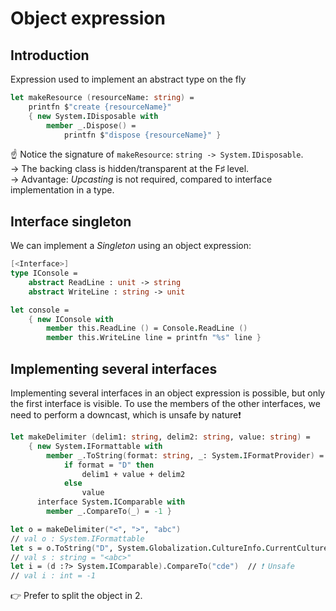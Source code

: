 # Object expression

## Introduction

Expression used to implement an abstract type on the fly

```fsharp
let makeResource (resourceName: string) =
    printfn $"create {resourceName}"
    { new System.IDisposable with
        member _.Dispose() =
            printfn $"dispose {resourceName}" }
```

☝ Notice the signature of `makeResource`: `string -> System.IDisposable`. \
→ The backing class is hidden/transparent at the F♯ level.\
→ Advantage: _Upcasting_ is not required, compared to interface implementation in a type.

## Interface singleton

We can implement a _Singleton_ using an object expression:

```fsharp
[<Interface>]
type IConsole =
    abstract ReadLine : unit -> string
    abstract WriteLine : string -> unit

let console =
    { new IConsole with
        member this.ReadLine () = Console.ReadLine ()
        member this.WriteLine line = printfn "%s" line }
```

## Implementing several interfaces

Implementing several interfaces in an object expression is possible, but only the first interface is visible. To use the members of the other interfaces, we need to perform a downcast, which is unsafe by nature❗

```fsharp
let makeDelimiter (delim1: string, delim2: string, value: string) =
    { new System.IFormattable with
        member _.ToString(format: string, _: System.IFormatProvider) =
            if format = "D" then
                delim1 + value + delim2
            else
                value
      interface System.IComparable with
        member _.CompareTo(_) = -1 }

let o = makeDelimiter("<", ">", "abc")
// val o : System.IFormattable
let s = o.ToString("D", System.Globalization.CultureInfo.CurrentCulture)
// val s : string = "<abc>"
let i = (d :?> System.IComparable).CompareTo("cde")  // ❗ Unsafe
// val i : int = -1
```

👉 Prefer to split the object in 2.
